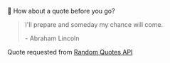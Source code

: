📣 How about a quote before you go?

> I'll prepare and someday my chance will come.
>
> <p>- Abraham Lincoln</p>

Quote requested from [Random Quotes API](https://github.com/lukePeavey/quotable)
